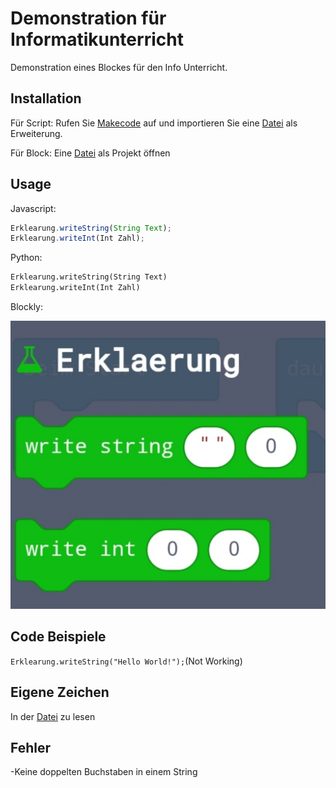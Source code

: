 # Demonstration für Informatikunterricht
Demonstration eines Blockes für den Info Unterricht. 
## Installation
Für Script:
Rufen Sie [Makecode](https://makecode.calliope.cc) auf
und importieren Sie eine [Datei](
src/Importierbar/
) als Erweiterung. 

Für Block:
Eine [Datei](
src/Importierbar/
) als Projekt öffnen
## Usage
Javascript:
```Javascript
Erklearung.writeString(String Text);
Erklearung.writeInt(Int Zahl);
```
Python:
```python
Erklearung.writeString(String Text)
Erklearung.writeInt(Int Zahl)
```
Blockly:

![](docs/Screenshot_20210221_203014.jpg)
## Code Beispiele
`Erklearung.writeString("Hello World!");`(Not Working)
## Eigene Zeichen
In der [Datei](src/Creator/Usage.md) zu lesen
## Fehler
-Keine doppelten Buchstaben in einem String
